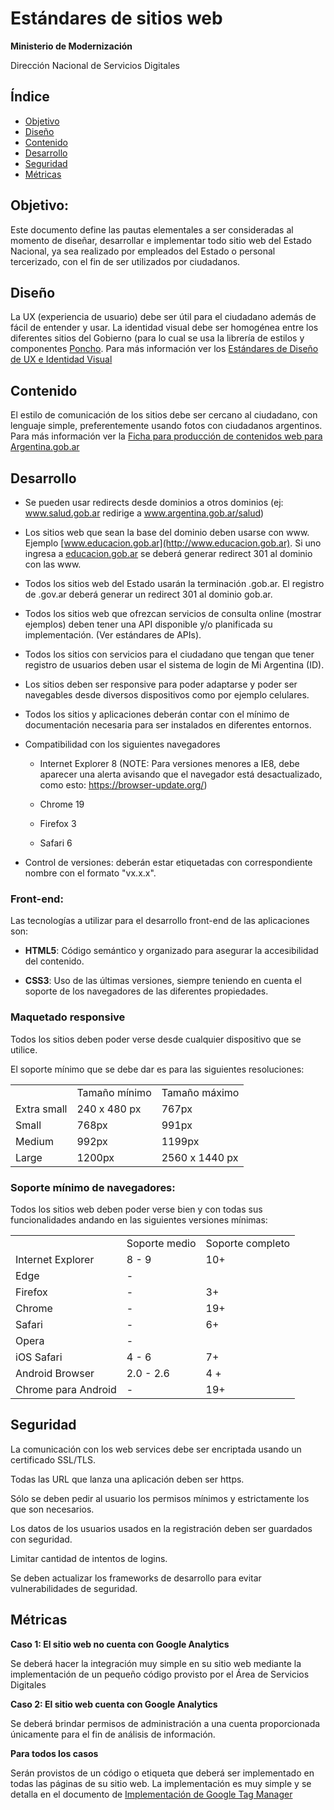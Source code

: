 # Estándares de sitios web

**Ministerio de Modernización**

Dirección Nacional de Servicios Digitales

## Índice

* [Objetivo](#objetivo)
* [Diseño](#diseño)
* [Contenido](#contenido)
* [Desarrollo](#desarrollo)
* [Seguridad](#seguridad)
* [Métricas](#métricas)

## Objetivo: 

Este documento define las pautas elementales a ser consideradas al momento de diseñar, desarrollar e implementar todo sitio web del Estado Nacional, ya sea realizado por empleados del Estado o personal tercerizado, con el fin de ser utilizados por ciudadanos.

## **Diseño**

La UX (experiencia de usuario) debe ser útil para el ciudadano además de fácil de entender y usar. La identidad visual debe ser homogénea entre los diferentes sitios del Gobierno (para lo cual se usa la librería de estilos y componentes [Poncho](http://argob.github.io/poncho/). Para más información ver los [Estándares de Diseño de UX e Identidad Visual](https://github.com/argob/estandares/blob/master/estandares-ux-visual.md)

## **Contenido**

El estilo de comunicación de los sitios debe ser cercano al ciudadano, con lenguaje simple, preferentemente usando fotos con ciudadanos argentinos. Para más información ver la [Ficha para producción de contenidos web para Argentina.gob.ar
](https://github.com/argob/estandares/blob/master/Ficha%20de%20producci%C3%B3n%20de%20contenidos%20web%20para%20argentina.md)

## **Desarrollo**

* Se pueden usar redirects desde dominios a otros dominios (ej: www.salud.gob.ar redirige a www.argentina.gob.ar/salud)

* Los sitios web que sean la base del dominio deben usarse con www.
Ejemplo [www.educacion.gob.ar](http://www.educacion.gob.ar). Si uno ingresa a [educacion.gob.ar](http://educacion.gob.ar) se deberá generar redirect 301 al dominio con las www.

* Todos los sitios web del Estado usarán la terminación .gob.ar. El registro de .gov.ar deberá generar un redirect 301 al dominio gob.ar.

* Todos los sitios web que ofrezcan servicios de consulta online (mostrar ejemplos) deben tener una API disponible y/o planificada su implementación. (Ver estándares de APIs).

* Todos los sitios con servicios para el ciudadano que tengan que tener registro de usuarios deben usar el sistema de login de Mi Argentina (ID).

* Los sitios deben ser responsive para poder adaptarse y poder ser navegables desde diversos dispositivos como por ejemplo celulares.

* Todos los sitios y aplicaciones deberán contar con el mínimo de documentación necesaria para ser instalados en diferentes entornos.

* Compatibilidad con los siguientes navegadores

    * Internet Explorer 8 (NOTE:  Para versiones menores a IE8, debe aparecer una alerta avisando que el navegador está desactualizado, como esto: https://browser-update.org/)

    * Chrome 19

    * Firefox 3

    * Safari 6

* Control de versiones: deberán estar etiquetadas con correspondiente nombre con el formato "vx.x.x". 

### **Front-end:**

Las tecnologías a utilizar para el desarrollo front-end de las aplicaciones son:

* **HTML5**: Código semántico y organizado para asegurar la accesibilidad del contenido. 

* **CSS3**: Uso de las últimas versiones, siempre teniendo en cuenta el soporte de los navegadores de las diferentes propiedades.

### **Maquetado responsive**

Todos los sitios deben poder verse desde cualquier dispositivo que se utilice.

El soporte mínimo que se debe dar es para las siguientes resoluciones:

<table>
  <tr>
    <td></td>
    <td>Tamaño mínimo</td>
    <td>Tamaño máximo</td>
  </tr>
  <tr>
    <td>Extra small</td>
    <td>240 x 480 px</td>
    <td> 767px</td>
  </tr>
  <tr>
    <td>Small</td>
    <td>768px</td>
    <td>991px</td>
  </tr>
  <tr>
    <td>Medium</td>
    <td>992px</td>
    <td>1199px</td>
  </tr>
  <tr>
    <td>Large</td>
    <td>1200px</td>
    <td>2560 x 1440 px</td>
  </tr>
</table>

### **Soporte mínimo de navegadores:**

Todos los sitios web deben poder verse bien y con todas sus funcionalidades andando en las siguientes versiones mínimas:

<table>
  <tr>
    <td></td>
    <td>Soporte medio</td>
    <td>Soporte completo</td>
  </tr>
  <tr>
    <td>Internet Explorer</td>
    <td>8 - 9</td>
    <td>10+</td>
  </tr>
  <tr>
    <td>Edge</td>
    <td>-</td>
    <td></td>
  </tr>
  <tr>
    <td>Firefox</td>
    <td>-</td>
    <td>3+</td>
  </tr>
  <tr>
    <td>Chrome</td>
    <td>-</td>
    <td>19+</td>
  </tr>
  <tr>
    <td>Safari</td>
    <td>-</td>
    <td>6+</td>
  </tr>
  <tr>
    <td>Opera</td>
    <td>-</td>
    <td></td>
  </tr>
  <tr>
    <td>iOS Safari</td>
    <td>4 - 6</td>
    <td>7+</td>
  </tr>
  <tr>
    <td>Android Browser</td>
    <td>2.0 - 2.6</td>
    <td>4 +</td>
  </tr>
  <tr>
    <td>Chrome para Android</td>
    <td>-</td>
    <td>19+</td>
  </tr>
</table>

## **Seguridad**

La comunicación con los web services debe ser encriptada usando un certificado SSL/TLS.

Todas las URL que lanza una aplicación deben ser https.

Sólo se deben pedir al usuario los permisos mínimos y estrictamente los que son necesarios.

Los datos de los usuarios usados en la registración deben ser guardados con seguridad.

Limitar cantidad de intentos de logins.

Se deben actualizar los frameworks de desarrollo para evitar vulnerabilidades de seguridad. 

## **Métricas**

**Caso 1: El sitio web no cuenta con Google Analytics**

Se deberá hacer la integración muy simple en su sitio web mediante la implementación de un pequeño código provisto por el Área de Servicios Digitales

**Caso 2: El sitio web cuenta con Google Analytics**

Se deberá brindar permisos de administración a una cuenta proporcionada únicamente para el fin de análisis de información.

**Para todos los casos**

Serán provistos de un código o etiqueta que deberá ser implementado en todas las páginas de su sitio web. La implementación es muy simple y se detalla en el documento de [Implementación de Google Tag Manager](https://github.com/argob/estandares/blob/master/implementacion-gtm.md)
